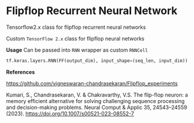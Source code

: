 # Flipflop Recurrent Neural Network

Tensorflow2.x class for flipflop recurrent neural networks

Custom `TensorFlow 2.x` class for flipflop neural networks

**Usage**
Can be passed into `RNN` wrapper as custom `RNNCell`
```python
tf.keras.layers.RNN(FF(output_dim), input_shape=(seq_len, input_dim))
```

**References**

https://github.com/vigneswaran-chandrasekaran/Flipflop_experiments

Kumari, S., Chandrasekaran, V. & Chakravarthy, V.S. The flip-flop neuron: a memory efficient alternative for solving challenging sequence processing and decision-making problems. Neural Comput & Applic 35, 24543–24559 (2023). https://doi.org/10.1007/s00521-023-08552-7
